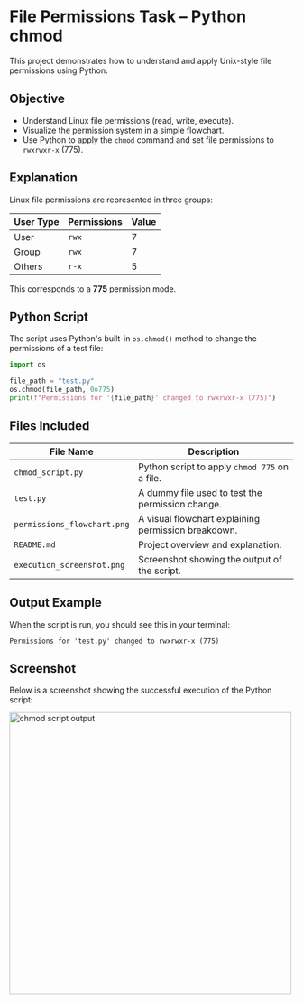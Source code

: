 # File Permissions Task – Python chmod

This project demonstrates how to understand and apply Unix-style file permissions using Python.

## Objective

- Understand Linux file permissions (read, write, execute).
- Visualize the permission system in a simple flowchart.
- Use Python to apply the `chmod` command and set file permissions to `rwxrwxr-x` (775).

## Explanation

Linux file permissions are represented in three groups:

| User Type | Permissions | Value |
|-----------|-------------|-------|
| User      | `rwx`       | 7     |
| Group     | `rwx`       | 7     |
| Others    | `r-x`       | 5     |

This corresponds to a **775** permission mode.

## Python Script

The script uses Python's built-in `os.chmod()` method to change the permissions of a test file:

```python
import os

file_path = "test.py"
os.chmod(file_path, 0o775)
print(f"Permissions for '{file_path}' changed to rwxrwxr-x (775)")
````
## Files Included

| File Name                  | Description |
|----------------------------|-------------|
| `chmod_script.py`          | Python script to apply `chmod 775` on a file. |
| `test.py`                  | A dummy file used to test the permission change. |
| `permissions_flowchart.png`| A visual flowchart explaining permission breakdown. |
| `README.md`                | Project overview and explanation. |
| `execution_screenshot.png` | Screenshot showing the output of the script. |


## Output Example
When the script is run, you should see this in your terminal:

`Permissions for 'test.py' changed to rwxrwxr-x (775)`

## Screenshot
Below is a screenshot showing the successful execution of the Python script:

<img src="execution_screenshot.png" alt="chmod script output" width="500"/> 
